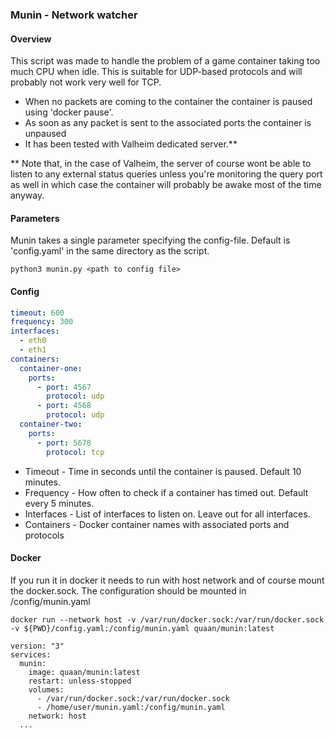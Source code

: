 ### Munin - Network watcher
#### Overview
This script was made to handle the problem of a game container taking too much CPU when idle.
This is suitable for UDP-based protocols and will probably not work very well for TCP.
* When no packets are coming to the container the container is paused using 'docker pause'.
* As soon as any packet is sent to the associated ports the container is unpaused
* It has been tested with Valheim dedicated server.**

** Note that, in the case of Valheim, the server of course wont be able to listen to any external status queries unless you're monitoring the query port as well in which case the container will probably be awake most of the time anyway.  


#### Parameters
Munin takes a single parameter specifying the config-file. Default is 'config.yaml' in the same directory as the script.
```shell script
python3 munin.py <path to config file>
```

#### Config
```yaml
timeout: 600
frequency: 300
interfaces:
  - eth0
  - eth1
containers:
  container-one:
    ports:
      - port: 4567
        protocol: udp
      - port: 4568
        protocol: udp
  container-two:
    ports:
      - port: 5678
        protocol: tcp
```
* Timeout - Time in seconds until the container is paused. Default 10 minutes.
* Frequency - How often to check if a container has timed out. Default every 5 minutes.
* Interfaces - List of interfaces to listen on. Leave out for all interfaces.
* Containers - Docker container names with associated ports and protocols

#### Docker
If you run it in docker it needs to run with host network and of course mount the docker.sock.
The configuration should be mounted in /config/munin.yaml
```shell script
docker run --network host -v /var/run/docker.sock:/var/run/docker.sock -v ${PWD}/config.yaml:/config/munin.yaml quaan/munin:latest
```
```docker-compose
version: "3"
services:
  munin:
    image: quaan/munin:latest
    restart: unless-stopped
    volumes:
      - /var/run/docker.sock:/var/run/docker.sock
      - /home/user/munin.yaml:/config/munin.yaml
    network: host
  ...
```